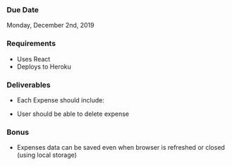 ### Due Date
Monday, December 2nd, 2019

### Requirements
- Uses React
- Deploys to Heroku

### Deliverables
- Each Expense should include:
    <!-- - The date of the expense -->
    <!-- - A description of expense -->
    <!-- - The amount -->
    <!-- - Where the purchase was made -->
<!-- - User should be able to add new expense -->
- User should be able to delete expense
<!-- - User should be able to see the expenses in an HTML table -->

### Bonus
- Expenses data can be saved even when browser is refreshed or closed (using local storage)

